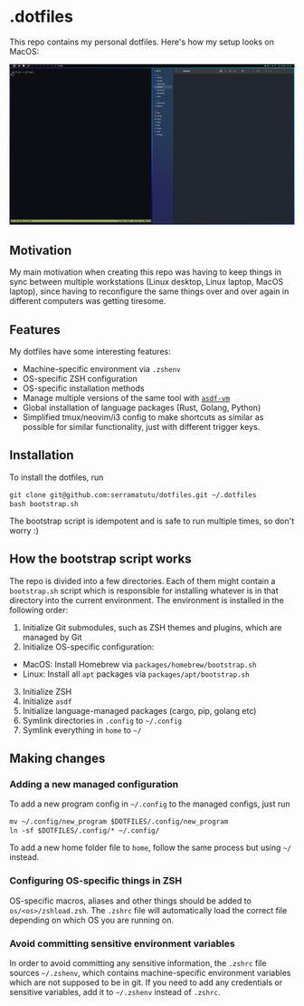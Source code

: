 # .dotfiles
This repo contains my personal dotfiles. Here's how my setup looks on MacOS:

![Setup on MacOS](look.png)

## Motivation
My main motivation when creating this repo was having to keep things in sync between multiple workstations (Linux desktop, Linux laptop, MacOS laptop), since having to reconfigure the same things over and over again in different computers was getting tiresome.

## Features
My dotfiles have some interesting features:
- Machine-specific environment via `.zshenv`
- OS-specific ZSH configuration
- OS-specific installation methods
- Manage multiple versions of the same tool with [`asdf-vm`](https://asdf-vm.com/)
- Global installation of language packages (Rust, Golang, Python)
- Simplified tmux/neovim/i3 config to make shortcuts as similar as possible for similar functionality, just with different trigger keys.

## Installation
To install the dotfiles, run
```
git clone git@github.com:serramatutu/dotfiles.git ~/.dotfiles
bash bootstrap.sh
```
The bootstrap script is idempotent and is safe to run multiple times, so don't worry :)

## How the bootstrap script works
The repo is divided into a few directories. Each of them might contain a `bootstrap.sh` script which is responsible for installing whatever is in that directory into the current environment. The environment is installed in the following order:
1. Initialize Git submodules, such as ZSH themes and plugins, which are managed by Git
2. Initialize OS-specific configuration:
  - MacOS: Install Homebrew via `packages/homebrew/bootstrap.sh`
  - Linux: Install all `apt` packages via `packages/apt/bootstrap.sh`
3. Initialize ZSH 
4. Initialize `asdf`
5. Initialize language-managed packages (cargo, pip, golang etc)
6. Symlink directories in `.config` to `~/.config`
7. Symlink everything in `home` to `~/`

## Making changes 

### Adding a new managed configuration
To add a new program config in `~/.config` to the managed configs, just run
```
mv ~/.config/new_program $DOTFILES/.config/new_program
ln -sf $DOTFILES/.config/* ~/.config/
```

To add a new home folder file to `home`, follow the same process but using `~/` instead.

### Configuring OS-specific things in ZSH
OS-specific macros, aliases and other things should be added to `os/<os>/zshload.zsh`. The `.zshrc` file will automatically load the correct file depending on which OS you are running on.

### Avoid committing sensitive environment variables
In order to avoid committing any sensitive information, the `.zshrc` file sources `~/.zshenv`, which contains machine-specific environment variables which are not supposed to be in git. If you need to add any credentials or sensitive variables, add it to `~/.zshenv` instead of `.zshrc`.

